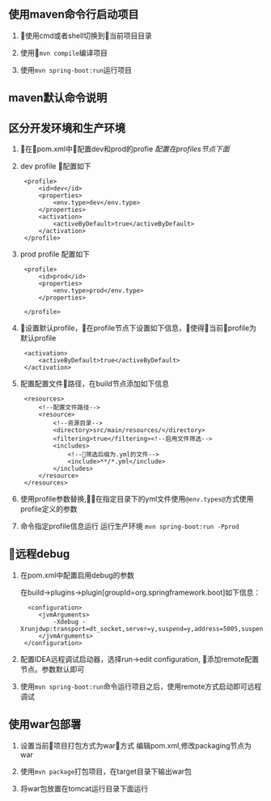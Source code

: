 ## 使用maven命令行启动项目

1. 使用cmd或者shell切换到当前项目目录

2. 使用`mvn compile`编译项目

3. 使用`mvn spring-boot:run`运行项目

## maven默认命令说明

## 区分开发环境和生产环境

1. 在pom.xml中配置dev和prod的profie
    *配置在profiles节点下面*

2. dev profile 配置如下  

        <profile>
            <id>dev</id>
            <properties>
                <env.type>dev</env.type>
            </properties>
            <activation>
                <activeByDefault>true</activeByDefault>
            </activation>
        </profile>

3. prod profile 配置如下

        <profile>
            <id>prod</id>
            <properties>
                <env.type>prod</env.type>
            </properties>

        </profile>


4. 设置默认profile，在profile节点下设置如下信息，使得当前profile为默认profile

        <activation>
            <activeByDefault>true</activeByDefault>
        </activation>

5. 配置配置文件路径，在build节点添加如下信息
    
        <resources>
            <!--配置文件路径-->
            <resource>
                <!--资源目录--> 
                <directory>src/main/resources/</directory>
                <filtering>true</filtering><!--启用文件筛选-->
                <includes>
                    <!--筛选后缀为.yml的文件-->
                    <include>**/*.yml</include>
                </includes>
            </resource>
        </resources>

6. 使用profile参数替换,在指定目录下的yml文件使用`@env.types@`方式使用profile定义的参数 

5. 命令指定profile信息运行
    运行生产环境
    `mvn spring-boot:run -Pprod`

## 远程debug

1. 在pom.xml中配置启用debug的参数

    在build->plugins->plugin[groupId=org.springframework.boot]如下信息：

         <configuration>
            <jvmArguments>
                -Xdebug -Xrunjdwp:transport=dt_socket,server=y,suspend=y,address=5005,suspend=n
            </jvmArguments>
        </configuration>

2. 配置IDEA远程调试启动器，选择run->edit configuration, 添加remote配置节点。参数默认即可

3. 使用`mvn spring-boot:run`命令运行项目之后，使用remote方式启动即可远程调试

## 使用war包部署

1. 设置当前项目打包方式为war方式
    编辑pom.xml,修改packaging节点为war

2. 使用`mvn package`打包项目，在target目录下输出war包  

3. 将war包放置在tomcat运行目录下面运行


